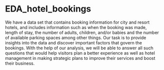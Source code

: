 # EDA_hotel_bookings
We have a data set that contains booking information for city and resort hotels, and includes information such as when the booking was made, length of stay, the number of adults, children, and/or babies and the number of available parking spaces among other things.
Our task is to provide insights into the data and discover important factors that govern the bookings.
With the help of our analysis, we will be able to answer all such questions that would help visitors plan a better experience as well as hotel management in making strategic plans to improve their services and boost their business. 
